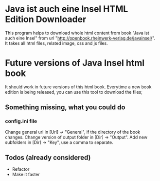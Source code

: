 # Java ist auch eine Insel HTML Edition Downloader
This program helps to download whole html content from book "Java ist auch eine Insel" from url "http://openbook.rheinwerk-verlag.de/javainsel/". It takes all html files, related image, css and js files.

# Future versions of Java Insel html book
It should work in future versions of this html book.
Everytime a new book edition is being released, you can use this tool to download the files;

## Something missing, what you could do
### config.ini file
Change general url in [Url] -> "General", if the directory of the book changes.
Change version of output folder in [Dir] -> "Output".
Add new subfolders in [Dir] -> "Key", use a comma to separate.

## Todos (already considered)
- Refactor
- Make it faster
